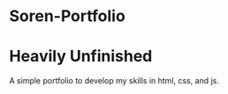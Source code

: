 # Soren-Portfolio

# Heavily Unfinished 
A simple portfolio to develop my skills in html, css, and js. 